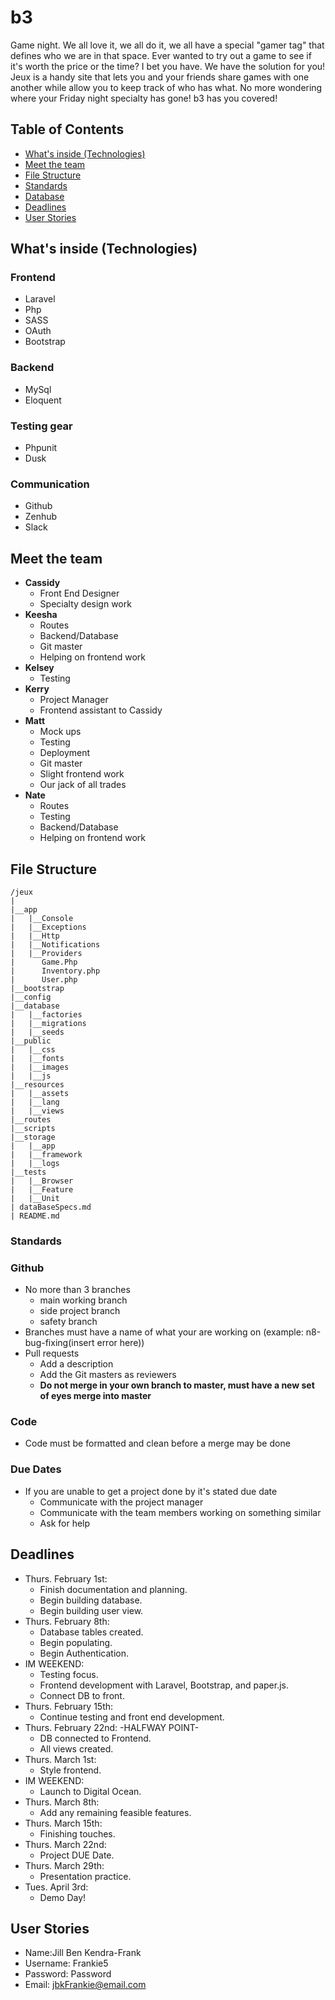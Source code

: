 # b3

Game night.
We all love it, we all do it, we all have a special "gamer tag" that defines who we are in that space.
Ever wanted to try out a game to see if it's worth the price or the time? I bet you have. We have the solution for you!
Jeux is a handy site that lets you and your friends share games with one another while allow you to keep track of who has what. No more wondering where your Friday night specialty has gone! b3 has you covered!

## Table of Contents

- [What's inside (Technologies)](#What's-inside-Technologies)
- [Meet the team](#Meet-the-team)
- [File Structure](#File-Structure)
- [Standards](#Standards)
- [Database](#Database)
- [Deadlines](#Deadlines)
- [User Stories](#User-Story)

## <a name=" What's inside (Technologies)"></a> What's inside (Technologies)

### Frontend
* Laravel
* Php
* SASS
* OAuth
* Bootstrap
### Backend
* MySql
* Eloquent
### Testing gear
* Phpunit
* Dusk
### Communication
* Github
* Zenhub
* Slack

## <a name="Meet-the-team"></a> Meet the team

* **Cassidy**
  * Front End Designer
  * Specialty design work
* **Keesha**
  * Routes
  * Backend/Database
  * Git master
  * Helping on frontend work
* **Kelsey**
  * Testing
* **Kerry**
  * Project Manager
  * Frontend assistant to Cassidy
* **Matt**
  * Mock ups
  * Testing
  * Deployment
  * Git master
  * Slight frontend work
  * Our jack of all trades
* **Nate**
  * Routes
  * Testing
  * Backend/Database
  * Helping on frontend work

## <a name="File-Structure"></a> File Structure
```
/jeux
|
|__app
|   |__Console
|   |__Exceptions
|   |__Http
|   |__Notifications
|   |__Providers
|      Game.Php
|      Inventory.php
|      User.php
|__bootstrap
|__config
|__database
|   |__factories
|   |__migrations
|   |__seeds
|__public
|   |__css
|   |__fonts
|   |__images
|   |__js
|__resources
|   |__assets
|   |__lang
|   |__views
|__routes
|__scripts
|__storage
|   |__app
|   |__framework
|   |__logs
|__tests
|   |__Browser
|   |__Feature
|   |__Unit
| dataBaseSpecs.md
| README.md
```
### <a name="Standards"></a> Standards


### Github

* No more than 3 branches
  * main working branch
  * side project branch
  * safety branch
* Branches must have a name of what your are working on (example: n8-bug-fixing(insert error here))
* Pull requests
  * Add a description
  * Add the Git masters as reviewers
  * **Do not merge in your own branch to master, must have a new set of eyes merge into master**

### Code
* Code must be formatted and clean before a merge may be done

### Due Dates
* If you are unable to get a project done by it's stated due date
  * Communicate with the project manager
  * Communicate with the team members working on something similar
  * Ask for help

## <a name="Deadlines"></a> Deadlines
  * Thurs. February 1st:
      - Finish documentation and planning.
      - Begin building database.
      - Begin building user view.
  * Thurs. February 8th:
      - Database tables created.
      - Begin populating.
      - Begin Authentication.
  * IM WEEKEND:
      - Testing focus.
      - Frontend development with Laravel, Bootstrap, and paper.js.
      - Connect DB to front.
  * Thurs. February 15th:
      - Continue testing and front end development.
  * Thurs. February 22nd: -HALFWAY POINT-
      - DB connected to Frontend.
      - All views created.
  * Thurs. March 1st:
      - Style frontend.
  * IM WEEKEND:
      - Launch to Digital Ocean.
  * Thurs. March 8th:
      - Add any remaining feasible features.
  * Thurs. March 15th:
      - Finishing touches.
  * Thurs. March 22nd:
      - Project DUE Date.
  * Thurs. March 29th:
      - Presentation practice.
  * Tues. April 3rd:
      - Demo Day!
## <a name="User-Stories"></a> User Stories
  * Name:Jill Ben Kendra-Frank
  * Username: Frankie5
  * Password: Password
  * Email: jbkFrankie@email.com
